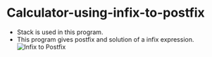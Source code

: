# Calculator-using-infix-to-postfix
- Stack is used in this program.
- This program gives postfix and solution of a infix expression.
![Infix to Postfix](https://favtutor.com/resources/images/uploads/Infix_to_Postfix_conversion.png)
